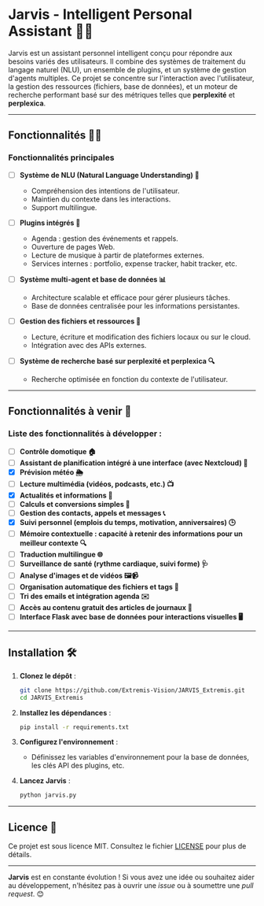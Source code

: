 # Jarvis - Intelligent Personal Assistant 🤖✨

Jarvis est un assistant personnel intelligent conçu pour répondre aux besoins variés des utilisateurs. Il combine des systèmes de traitement du langage naturel (NLU), un ensemble de plugins, et un système de gestion d'agents multiples. Ce projet se concentre sur l'interaction avec l'utilisateur, la gestion des ressources (fichiers, base de données), et un moteur de recherche performant basé sur des métriques telles que **perplexité** et **perplexica**.

---

## Fonctionnalités 🔧🚀

### Fonctionnalités principales
- [ ] **Système de NLU (Natural Language Understanding) 🧠**  
  - Compréhension des intentions de l'utilisateur.
  - Maintien du contexte dans les interactions.
  - Support multilingue.
  
- [ ] **Plugins intégrés 🔌**  
  - Agenda : gestion des événements et rappels.
  - Ouverture de pages Web.
  - Lecture de musique à partir de plateformes externes.
  - Services internes : portfolio, expense tracker, habit tracker, etc.
  
- [ ] **Système multi-agent et base de données 📊**  
  - Architecture scalable et efficace pour gérer plusieurs tâches.
  - Base de données centralisée pour les informations persistantes.

- [ ] **Gestion des fichiers et ressources 📁**  
  - Lecture, écriture et modification des fichiers locaux ou sur le cloud.
  - Intégration avec des APIs externes.

- [ ] **Système de recherche basé sur perplexité et perplexica 🔍**  
  - Recherche optimisée en fonction du contexte de l'utilisateur.

---

## Fonctionnalités à venir 🌟

### Liste des fonctionnalités à développer :
- [ ] **Contrôle domotique 🏠**  
- [ ] **Assistant de planification intégré à une interface (avec Nextcloud) 📅**  
- [x] **Prévision météo 🌦️**  
- [ ] **Lecture multimédia (vidéos, podcasts, etc.) 📺**  
- [x] **Actualités et informations 📰**  
- [ ] **Calculs et conversions simples 🔢**  
- [ ] **Gestion des contacts, appels et messages 📞**  
- [x] **Suivi personnel (emplois du temps, motivation, anniversaires) 🕒**  
- [ ] **Mémoire contextuelle : capacité à retenir des informations pour un meilleur contexte 🔍**  
- [ ] **Traduction multilingue 🌐**  
- [ ] **Surveillance de santé (rythme cardiaque, suivi forme) 🩺**  
- [ ] **Analyse d'images et de vidéos 🖼️📹**  
- [ ] **Organisation automatique des fichiers et tags 📂**  
- [ ] **Tri des emails et intégration agenda ✉️**  
- [ ] **Accès au contenu gratuit des articles de journaux 📰**  
- [ ] **Interface Flask avec base de données pour interactions visuelles 🖥️**  

---

## Installation 🛠️

1. **Clonez le dépôt** :

   ```bash
   git clone https://github.com/Extremis-Vision/JARVIS_Extremis.git
   cd JARVIS_Extremis
   ```

2. **Installez les dépendances** :

   ```bash
   pip install -r requirements.txt
   ```

3. **Configurez l'environnement** :  
   - Définissez les variables d'environnement pour la base de données, les clés API des plugins, etc.

4. **Lancez Jarvis** :

   ```bash
   python jarvis.py
   ```

---

## Licence 📜

Ce projet est sous licence MIT. Consultez le fichier [LICENSE](LICENSE) pour plus de détails.

---

**Jarvis** est en constante évolution ! Si vous avez une idée ou souhaitez aider au développement, n'hésitez pas à ouvrir une *issue* ou à soumettre une *pull request*. 😊